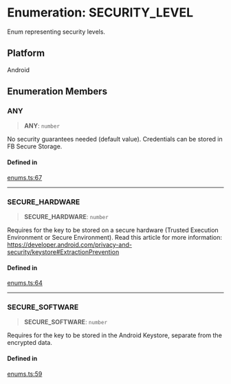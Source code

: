 # Enumeration: SECURITY\_LEVEL

Enum representing security levels.

## Platform

Android

## Enumeration Members

### ANY

> **ANY**: `number`

No security guarantees needed (default value). Credentials can be stored in FB Secure Storage.

#### Defined in

[enums.ts:67](https://github.com/oblador/react-native-keychain/blob/6ec8fdb5b967a106085e74014d8072182c9fca28/src/enums.ts#L67)

***

### SECURE\_HARDWARE

> **SECURE\_HARDWARE**: `number`

Requires for the key to be stored on a secure hardware (Trusted Execution Environment or Secure Environment).
Read this article for more information: https://developer.android.com/privacy-and-security/keystore#ExtractionPrevention

#### Defined in

[enums.ts:64](https://github.com/oblador/react-native-keychain/blob/6ec8fdb5b967a106085e74014d8072182c9fca28/src/enums.ts#L64)

***

### SECURE\_SOFTWARE

> **SECURE\_SOFTWARE**: `number`

Requires for the key to be stored in the Android Keystore, separate from the encrypted data.

#### Defined in

[enums.ts:59](https://github.com/oblador/react-native-keychain/blob/6ec8fdb5b967a106085e74014d8072182c9fca28/src/enums.ts#L59)
